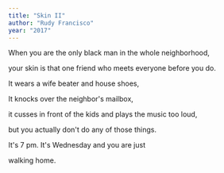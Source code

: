 ```yaml
---
title: "Skin II"
author: "Rudy Francisco"
year: "2017"
---
```


When you are the only black man
in the whole neighborhood,

your skin is that one friend who
meets everyone before you do.

It wears a wife beater
and house shoes,

It knocks over the
neighbor's mailbox,

it cusses in front of the kids
and plays the music too loud,

but you actually don't do
any of those things.

It's 7 pm.
It's Wednesday
and you are just

walking home.
